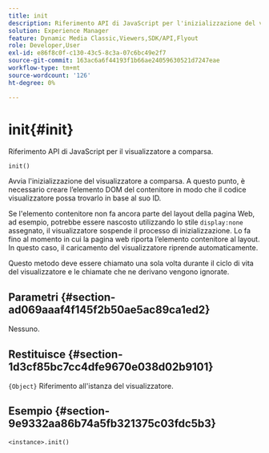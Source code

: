 ```yaml
---
title: init
description: Riferimento API di JavaScript per l'inizializzazione del visualizzatore a comparsa.
solution: Experience Manager
feature: Dynamic Media Classic,Viewers,SDK/API,Flyout
role: Developer,User
exl-id: e86f8c0f-c130-43c5-8c3a-07c6bc49e2f7
source-git-commit: 163ac6a6f44193f1b66ae24059630521d7247eae
workflow-type: tm+mt
source-wordcount: '126'
ht-degree: 0%

---
```


# init{#init}

Riferimento API di JavaScript per il visualizzatore a comparsa.

`init()`

Avvia l&#39;inizializzazione del visualizzatore a comparsa. A questo punto, è necessario creare l’elemento DOM del contenitore in modo che il codice visualizzatore possa trovarlo in base al suo ID.

Se l&#39;elemento contenitore non fa ancora parte del layout della pagina Web, ad esempio, potrebbe essere nascosto utilizzando lo stile `display:none` assegnato, il visualizzatore sospende il processo di inizializzazione. Lo fa fino al momento in cui la pagina web riporta l’elemento contenitore al layout. In questo caso, il caricamento del visualizzatore riprende automaticamente.

Questo metodo deve essere chiamato una sola volta durante il ciclo di vita del visualizzatore e le chiamate che ne derivano vengono ignorate.

## Parametri {#section-ad069aaaf4f145f2b50ae5ac89ca1ed2}

Nessuno.

## Restituisce {#section-1d3cf85bc7cc4dfe9670e038d02b9101}

`{Object}` Riferimento all&#39;istanza del visualizzatore.

## Esempio {#section-9e9332aa86b74a5fb321375c03fdc5b3}

```
<instance>.init()
```
